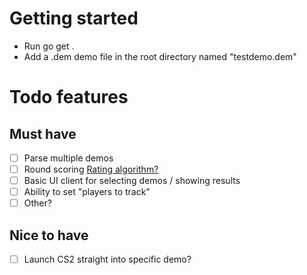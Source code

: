 # Getting started

- Run go get .
- Add a .dem demo file in the root directory named "testdemo.dem"

# Todo features

## Must have

- [ ] Parse multiple demos
- [ ] Round scoring [Rating algorithm?](https://flashed.gg/posts/reverse-engineering-hltv-rating/)
- [ ] Basic UI client for selecting demos / showing results
- [ ] Ability to set "players to track"
- [ ] Other?

## Nice to have

- [ ] Launch CS2 straight into specific demo?
